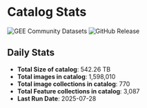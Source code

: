 # Catalog Stats

![GEE Community Datasets](https://img.shields.io/endpoint?url=https://gist.githubusercontent.com/samapriya/34bc0c1280d475d3a69e3b60a706226e/raw/community.json)
![GitHub Release](https://img.shields.io/github/v/release/samapriya/awesome-gee-community-datasets)

## Daily Stats

<!-- START_MARKER -->
* **Total Size of catalog**: 542.26 TB
* **Total images in catalog**: 1,598,010
* **Total image collections in catalog**: 770
* **Total Feature collections in catalog**: 3,087
* **Last Run Date**: 2025-07-28
<!-- END_MARKER -->
